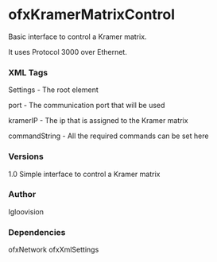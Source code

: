 # ofxKramerMatrixControl

Basic interface to control a Kramer matrix. 

It uses Protocol 3000 over Ethernet.

### XML Tags

Settings - The root element

port - The communication port that will be used

kramerIP - The ip that is assigned to the Kramer matrix

commandString - All the required commands can be set here

### Versions

1.0 Simple interface to control a Kramer matrix

### Author

Igloovision

### Dependencies

ofxNetwork
ofxXmlSettings
